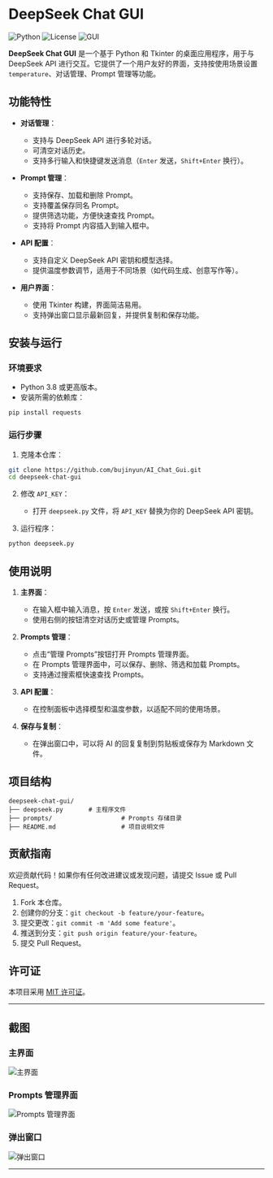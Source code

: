 # DeepSeek Chat GUI

![Python](https://img.shields.io/badge/Python-3.8%2B-blue)
![License](https://img.shields.io/badge/License-MIT-green)
![GUI](https://img.shields.io/badge/GUI-Tkinter-orange)

**DeepSeek Chat GUI** 是一个基于 Python 和 Tkinter 的桌面应用程序，用于与 DeepSeek API 进行交互。它提供了一个用户友好的界面，支持按使用场景设置 `temperature`、对话管理、Prompt 管理等功能。

## 功能特性

- **对话管理**：
  - 支持与 DeepSeek API 进行多轮对话。
  - 可清空对话历史。
  - 支持多行输入和快捷键发送消息（`Enter` 发送，`Shift+Enter` 换行）。

- **Prompt 管理**：
  - 支持保存、加载和删除 Prompt。
  - 支持覆盖保存同名 Prompt。
  - 提供筛选功能，方便快速查找 Prompt。
  - 支持将 Prompt 内容插入到输入框中。

- **API 配置**：
  - 支持自定义 DeepSeek API 密钥和模型选择。
  - 提供温度参数调节，适用于不同场景（如代码生成、创意写作等）。

- **用户界面**：
  - 使用 Tkinter 构建，界面简洁易用。
  - 支持弹出窗口显示最新回复，并提供复制和保存功能。

## 安装与运行

### 环境要求

- Python 3.8 或更高版本。
- 安装所需的依赖库：

```bash
pip install requests
```

### 运行步骤

1. 克隆本仓库：

```bash
git clone https://github.com/bujinyun/AI_Chat_Gui.git
cd deepseek-chat-gui
```

2. 修改 `API_KEY`：
   - 打开 `deepseek.py` 文件，将 `API_KEY` 替换为你的 DeepSeek API 密钥。

3. 运行程序：

```bash
python deepseek.py
```

## 使用说明

1. **主界面**：
   - 在输入框中输入消息，按 `Enter` 发送，或按 `Shift+Enter` 换行。
   - 使用右侧的按钮清空对话历史或管理 Prompts。

2. **Prompts 管理**：
   - 点击“管理 Prompts”按钮打开 Prompts 管理界面。
   - 在 Prompts 管理界面中，可以保存、删除、筛选和加载 Prompts。
   - 支持通过搜索框快速查找 Prompts。

3. **API 配置**：
   - 在控制面板中选择模型和温度参数，以适配不同的使用场景。

4. **保存与复制**：
   - 在弹出窗口中，可以将 AI 的回复复制到剪贴板或保存为 Markdown 文件。

## 项目结构

```
deepseek-chat-gui/
├── deepseek.py       # 主程序文件
├── prompts/                   # Prompts 存储目录
├── README.md                  # 项目说明文件
```

## 贡献指南

欢迎贡献代码！如果你有任何改进建议或发现问题，请提交 Issue 或 Pull Request。

1. Fork 本仓库。
2. 创建你的分支：`git checkout -b feature/your-feature`。
3. 提交更改：`git commit -m 'Add some feature'`。
4. 推送到分支：`git push origin feature/your-feature`。
5. 提交 Pull Request。

## 许可证

本项目采用 [MIT 许可证](LICENSE)。

---

## 截图

### 主界面

![主界面](screenshots/main_window.png)

### Prompts 管理界面

![Prompts 管理界面](screenshots/prompts_manager.png)

### 弹出窗口

![弹出窗口](screenshots/popup_window.png)

---

